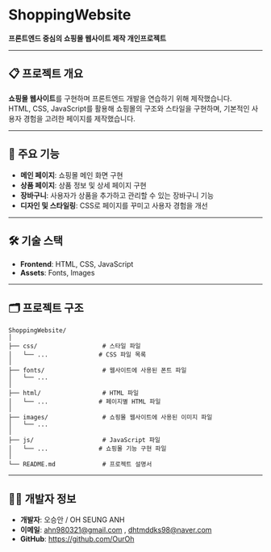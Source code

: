# ShoppingWebsite  
**프론트엔드 중심의 쇼핑몰 웹사이트 제작 개인프로젝트**  

---

## 📋 프로젝트 개요  
**쇼핑몰 웹사이트**를 구현하며 프론트엔드 개발을 연습하기 위해 제작했습니다.  
HTML, CSS, JavaScript를 활용해 쇼핑몰의 구조와 스타일을 구현하며, 기본적인 사용자 경험을 고려한 페이지를 제작했습니다.

---

## 🚀 주요 기능  
- **메인 페이지**: 쇼핑몰 메인 화면 구현  
- **상품 페이지**: 상품 정보 및 상세 페이지 구현  
- **장바구니**: 사용자가 상품을 추가하고 관리할 수 있는 장바구니 기능  
- **디자인 및 스타일링**: CSS로 페이지를 꾸미고 사용자 경험을 개선  

---

## 🛠️ 기술 스택  
- **Frontend**: HTML, CSS, JavaScript  
- **Assets**: Fonts, Images  

---

## 🗂️ 프로젝트 구조  
```plaintext
ShoppingWebsite/
│
├── css/                  # 스타일 파일  
│   └── ...              # CSS 파일 목록  
│
├── fonts/                # 웹사이트에 사용된 폰트 파일  
│   └── ...  
│
├── html/                 # HTML 파일  
│   └── ...              # 페이지별 HTML 파일  
│
├── images/               # 쇼핑몰 웹사이트에 사용된 이미지 파일  
│   └── ...  
│
├── js/                   # JavaScript 파일  
│   └── ...              # 쇼핑몰 기능 구현 파일  
│
└── README.md             # 프로젝트 설명서
```

---

## 🧑‍💻 개발자 정보  
- **개발자**: 오승안 / OH SEUNG ANH 
- **이메일**: ahn980321@gmail.com , dhtmddks98@naver.com 
- **GitHub**: https://github.com/OurOh
